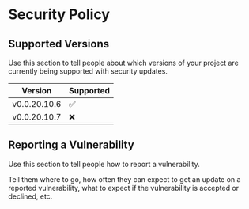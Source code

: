 # Security Policy

## Supported Versions

Use this section to tell people about which versions of your project are currently being supported
with security updates.

| Version      | Supported          |
|--------------|--------------------|
| v0.0.20.10.6 | :white_check_mark: |
| v0.0.20.10.7 | :x:                |

## Reporting a Vulnerability

Use this section to tell people how to report a vulnerability.

Tell them where to go, how often they can expect to get an update on a reported vulnerability, what
to expect if the vulnerability is accepted or declined, etc.
